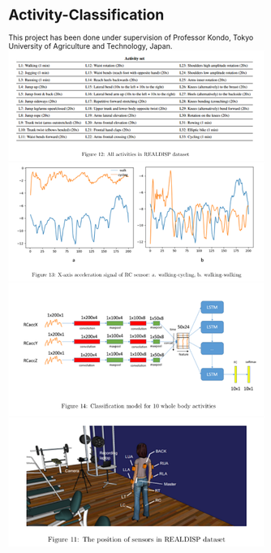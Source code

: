 # Activity-Classification
This project has been done under supervision of Professor Kondo, Tokyo University of Agriculture and Technology, Japan.
![alt text](https://github.com/Ka0Ri/Activity-Classification/blob/master/1.png) <br />
![alt text](https://github.com/Ka0Ri/Activity-Classification/blob/master/2.png) <br />
![alt text](https://github.com/Ka0Ri/Activity-Classification/blob/master/3.png) <br />
![alt text](https://github.com/Ka0Ri/Activity-Classification/blob/master/4.png) <br />
